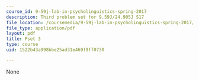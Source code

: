 ```yaml
---
course_id: 9-59j-lab-in-psycholinguistics-spring-2017
description: Third problem set for 9.59J/24.905J S17
file_location: /coursemedia/9-59j-lab-in-psycholinguistics-spring-2017/1522b43a998bbe25ad31e469f9ff0730_MIT9_59S17_pset3.pdf
file_type: application/pdf
layout: pdf
title: Pset 3
type: course
uid: 1522b43a998bbe25ad31e469f9ff0730

---
```

None